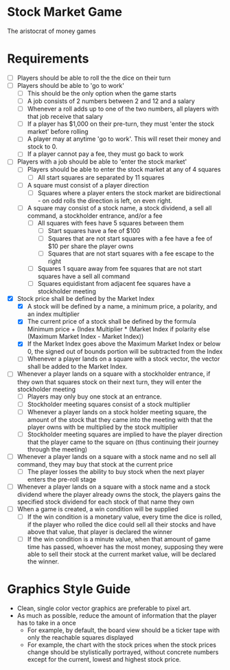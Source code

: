 # Stock Market Game
The aristocrat of money games
# Requirements
- [ ] Players should be able to roll the the dice on their turn
- [ ] Players should be able to 'go to work'
  - [ ] This should be the only option when the game starts
  - [ ] A job consists of 2 numbers between 2 and 12 and a salary
  - [ ] Whenever a roll adds up to one of the two numbers, all players with that job receive that salary
  - [ ] If a player has $1,000 on their pre-turn, they must 'enter the stock market' before rolling
  - [ ] A player may at anytime 'go to work'. This will reset their money and stock to 0.
  - [ ] If a player cannot pay a fee, they must go back to work
- [ ] Players with a job should be able to 'enter the stock market'
  - [ ] Players should be able to enter the stock market at any of 4 squares
    - [ ] All start squares are separated by 11 squares
  - [ ] A square must consist of a player direction
    - [ ] Squares where a player enters the stock market are bidirectional - on odd rolls the direction is left, on even right.
  - [ ] A square may consist of a stock name, a stock dividend, a sell all command, a stockholder entrance, and/or a fee
    - [ ] All squares with fees have 5 squares between them
      - [ ] Start squares have a fee of $100
      - [ ] Squares that are not start squares with a fee have a fee of $10 per share the player owns
      - [ ] Squares that are not start squares with a fee escape to the right
    - [ ] Squares 1 square away from fee squares that are not start squares have a sell all command
    - [ ] Squares equidistant from adjacent fee squares have a stockholder meeting
- [x] Stock price shall be defined by the Market Index
  - [x] A stock will be defined by a name, a minimum price, a polarity, and an index multiplier
  - [x] The current price of a stock shall be defined by the formula  Minimum price + (Index Multiplier * (Market Index if polarity else (Maximum Market Index - Market Index))
  - [x] If the Market Index goes above the Maximum Market Index or below 0, the signed out of bounds portion will be subtracted from the Index
  - [ ] Whenever a player lands on a square with a stock vector, the vector shall be added to the Market Index.
- [ ] Whenever a player lands on a square with a stockholder entrance, if they own that squares stock on their next turn, they will enter the stockholder meeting
  - [ ] Players may only buy one stock at an entrance.
  - [ ] Stockholder meeting squares consist of a stock multiplier
  - [ ] Whenever a player lands on a stock holder meeting square, the amount of the stock that they came into the meeting with that the player owns with be multiplied by the stock multiplier
  - [ ] Stockholder meeting squares are implied to have the player direction that the player came to the square on (thus continuing their journey through the meeting)
- [ ] Whenever a player lands on a square with a stock name and no sell all command, they may buy that stock at the current price
  - [ ] The player losses the ability to buy stock when the next player enters the pre-roll stage
- [ ] Whenever a player lands on a square with a stock name and a stock dividend where the player already owns the stock, the players gains the specified stock dividend for each stock of that name they own
- [ ] When a game is created, a win condition will be supplied
  - [ ] If the win condition is a monetary value, every time the dice is rolled, if the player who rolled the dice could sell all their stocks and have above that value, that player is declared the winner
  - [ ] If the win condition is a minute value, when that amount of game time has passed, whoever has the most money, supposing they were able to sell their stock at the current market value, will be declared the winner.
# Graphics Style Guide
* Clean, single color vector graphics are preferable to pixel art.
* As much as possible, reduce the amount of information that the player has to take in a once
  * For example, by default, the board view should be a ticker tape with only the reachable squares displayed
  * For example, the chart with the stock prices when the stock prices change should be stylistically portrayed, without concrete numbers except for the current, lowest and highest stock price.
